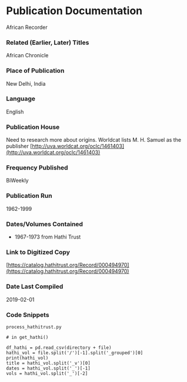 # Publication Documentation
African Recorder

### Related (Earlier, Later) Titles
African Chronicle

### Place of Publication
New Delhi, India

### Language
English

### Publication House
Need to research more about origins. Worldcat lists M. H. Samuel as the publisher [http://uva.worldcat.org/oclc/1461403](http://uva.worldcat.org/oclc/1461403)

### Frequency Published
BiWeekly

### Publication Run
1962-1999

### Dates/Volumes Contained
- 1967-1973 from Hathi Trust

### Link to Digitized Copy
[https://catalog.hathitrust.org/Record/000494970](https://catalog.hathitrust.org/Record/000494970)

### Date Last Compiled
2019-02-01

### Code Snippets
`process_hathitrust.py`
```
# in get_hathi()

df_hathi = pd.read_csv(directory + file)
hathi_vol = file.split('/')[-1].split('_grouped')[0]
print(hathi_vol)
title = hathi_vol.split('_v')[0]
dates = hathi_vol.split('_')[-1]
vols = hathi_vol.split('_')[-2]
```